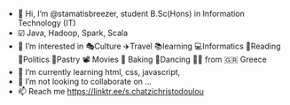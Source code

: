 - 👋 Hi, I’m @stamatisbreezer, student B.Sc(Hons) in Information Technology (IT) 
- ☑️ Java, Hadoop, Spark, Scala 
- 👀 I’m interested in 🎭Culture ✈️Travel 📚learning 💻Informatics 📖Reading 🤡Politics 🍰Pastry
📽 Movies 🥐 Baking 🕺Dancing 🥋🎻 from 🇬🇷 Greece
- 🌱 I’m currently learning html, css, javascript,
- 💞️ I’m not looking to collaborate on ...
- 📫 Reach me https://linktr.ee/s.chatzichristodoulou

<!---
stamatisbreezer/stamatisbreezer is a ✨ special ✨ repository because its `README.md` (this file) appears on your GitHub profile.
You can click the Preview link to take a look at your changes.
--->
